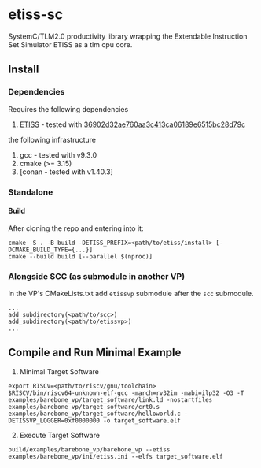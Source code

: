 # etiss-sc

SystemC/TLM2.0 productivity library wrapping the Extendable Instruction Set Simulator ETISS as a tlm cpu core.

## Install
### Dependencies
Requires the following dependencies
1. [ETISS](https://github.com/tum-ei-eda/etiss.git) - tested with [36902d32ae760aa3c413ca06189e6515bc28d79c](https://github.com/tum-ei-eda/etiss/commit/36902d32ae760aa3c413ca06189e6515bc28d79c)

the following infrastructure
1. gcc - tested with v9.3.0
2. cmake (>= 3.15)
3. [conan - tested with v1.40.3]

### Standalone

####  Build
After cloning the repo and entering into it:
```
cmake -S . -B build -DETISS_PREFIX=<path/to/etiss/install> [-DCMAKE_BUILD_TYPE={...}]
cmake --build build [--parallel $(nproc)]
```

### Alongside SCC (as submodule in another VP)

In the VP's CMakeLists.txt add `etissvp` submodule after the `scc` submodule.

```
...
add_subdirectory(<path/to/scc>)
add_subdirectory(<path/to/etissvp>)
...
```

## Compile and Run Minimal Example

1. Minimal Target Software
```
export RISCV=<path/to/riscv/gnu/toolchain>
$RISCV/bin/riscv64-unknown-elf-gcc -march=rv32im -mabi=ilp32 -O3 -T examples/barebone_vp/target_software/link.ld -nostartfiles examples/barebone_vp/target_software/crt0.s examples/barebone_vp/target_software/helloworld.c -DETISSVP_LOGGER=0xf0000000 -o target_software.elf
```
2. Execute Target Software
```
build/examples/barebone_vp/barebone_vp --etiss examples/barebone_vp/ini/etiss.ini --elfs target_software.elf
```
